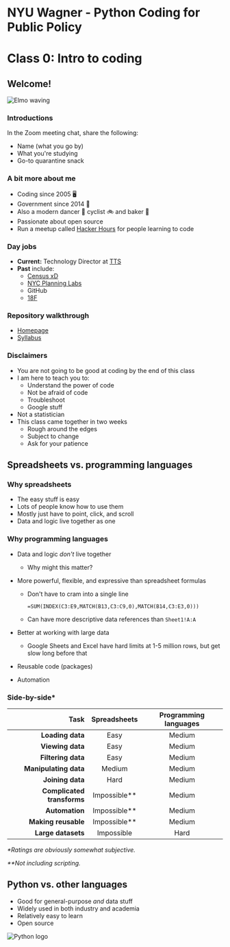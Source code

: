 # **NYU Wagner - Python Coding for Public Policy**

# Class 0: Intro to coding

## Welcome!

![Elmo waving](https://media.giphy.com/media/LPgFwCQg4HQBvPihcn/source.gif)

### Introductions

In the Zoom meeting chat, share the following:

- Name (what you go by)
- What you're studying
- Go-to quarantine snack

### A bit more about me

- Coding since 2005 🖥
- Government since 2014 🦅
- Also a modern dancer 💃 cyclist 🚲 and baker 🍞
- Passionate about open source
- Run a meetup called [Hacker Hours](https://hackerhours.org/) for people learning to code

### Day jobs

- **Current:** Technology Director at [TTS](https://www.gsa.gov/about-us/organization/federal-acquisition-service/technology-transformation-services)
- **Past** include:
  - [Census xD](https://www.xd.gov/)
  - [NYC Planning Labs](https://labs.planning.nyc.gov/)
  - GitHub
  - [18F](https://18f.gsa.gov)

### Repository walkthrough

- [Homepage](https://github.com/afeld/nyu-python-public-policy)
- [Syllabus](https://github.com/afeld/nyu-python-public-policy/blob/master/syllabus.md#readme)

### Disclaimers

- You are not going to be good at coding by the end of this class
- I am here to teach you to:
  - Understand the power of code
  - Not be afraid of code
  - Troubleshoot
  - Google stuff
- Not a statistician
- This class came together in two weeks
  - Rough around the edges
  - Subject to change
  - Ask for your patience

## Spreadsheets vs. programming languages

### Why spreadsheets

- The easy stuff is easy
- Lots of people know how to use them
- Mostly just have to point, click, and scroll
- Data and logic live together as one

### Why programming languages

- Data and logic _don't_ live together
  - Why might this matter?
- More powerful, flexible, and expressive than spreadsheet formulas

  - Don't have to cram into a single line

    ```
    =SUM(INDEX(C3:E9,MATCH(B13,C3:C9,0),MATCH(B14,C3:E3,0)))
    ```

  - Can have more descriptive data references than `Sheet1!A:A`

- Better at working with large data
  - Google Sheets and Excel have hard limits at 1-5 million rows, but get slow long before that
- Reusable code (packages)
- Automation

### Side-by-side\*

|                       Task |  Spreadsheets  | Programming languages |
| -------------------------: | :------------: | :-------------------: |
|           **Loading data** |      Easy      |        Medium         |
|           **Viewing data** |      Easy      |        Medium         |
|         **Filtering data** |      Easy      |        Medium         |
|      **Manipulating data** |     Medium     |        Medium         |
|           **Joining data** |      Hard      |        Medium         |
| **Complicated transforms** | Impossible\*\* |        Medium         |
|             **Automation** | Impossible\*\* |        Medium         |
|        **Making reusable** | Impossible\*\* |        Medium         |
|         **Large datasets** |   Impossible   |         Hard          |

_\*Ratings are obviously somewhat subjective._

_\*\*Not including scripting._

## Python vs. other languages

- Good for general-purpose _and_ data stuff
- Widely used in both industry and academia
- Relatively easy to learn
- Open source

![Python logo](https://upload.wikimedia.org/wikipedia/commons/thumb/c/c3/Python-logo-notext.svg/110px-Python-logo-notext.svg.png)
